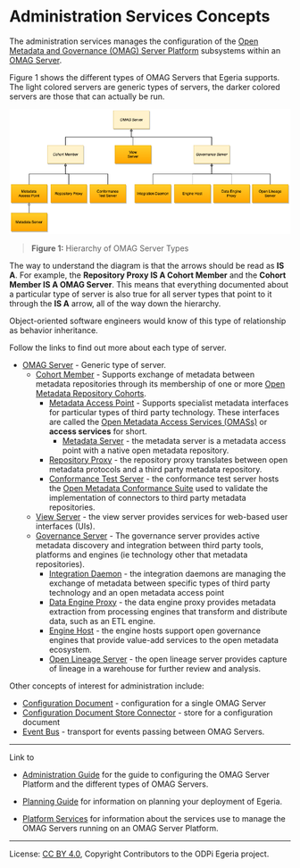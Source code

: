 <!-- SPDX-License-Identifier: CC-BY-4.0 -->
<!-- Copyright Contributors to the ODPi Egeria project. -->

# Administration Services Concepts

The administration services manages the configuration of the
[Open Metadata and Governance (OMAG) Server Platform](omag-server-platform.md)
subsystems within an [OMAG Server](omag-server.md).

Figure 1 shows the different types of OMAG Servers that Egeria supports.  The light colored servers are generic types
of servers, the darker colored servers are those that can actually be run.

![Figure 1](types-of-omag-servers.png#pagewidth)
> **Figure 1:** Hierarchy of OMAG Server Types

The way to understand the diagram is that the arrows should be read as **IS A**.  For example,
the **Repository Proxy IS A Cohort Member** and the **Cohort Member IS A OMAG Server**.
This means that everything documented about a particular type of server is also true for
all server types that point to it through the **IS A** arrow, all of the way down the hierarchy.

Object-oriented software engineers would know of this type of relationship as behavior inheritance.

Follow the links to find out more about each type of server.

* [OMAG Server](omag-server.md) - Generic type of server.
  * [Cohort Member](cohort-member.md) - Supports exchange of metadata between metadata repositories through its
  membership of one or more [Open Metadata Repository Cohorts](../../../repository-services/docs/open-metadata-repository-cohort.md).
    * [Metadata Access Point](metadata-access-point.md) - Supports specialist metadata interfaces for particular types of third party technology.
    These interfaces are called the [Open Metadata Access Services (OMASs)](../../../access-services) or **access services** for short.
       * [Metadata Server](metadata-access-point.md) - the metadata server is a metadata access point with a native open metadata repository.
    * [Repository Proxy](repository-proxy.md) - the repository proxy translates between open metadata protocols and
    a third party metadata repository.
    * [Conformance Test Server](conformance-test-server.png) - the conformance test server hosts the
    [Open Metadata Conformance Suite](../../../../open-metadata-conformance-suite) used to validate the
    implementation of connectors to third party metadata repositories.
  * [View Server](view-server.md) - the view server provides services for web-based user interfaces (UIs).
  * [Governance Server](governance-server-types.md) - The governance server provides active metadata discovery and
  integration between third party tools, platforms and engines (ie technology other that metadata repositories).
    * [Integration Daemon](integration-daemon.md) - the integration daemons are managing the exchange of metadata
    between specific types of third party technology and an open metadata access point
    * [Data Engine Proxy](data-engine-proxy.md) - the data engine proxy provides metadata extraction from processing
    engines that transform and distribute data, such as an ETL engine.
    * [Engine Host](engine-host.md) - the engine hosts support open governance engines that provide value-add services
    to the open metadata ecosystem.
    * [Open Lineage Server](open-lineage-server.md) - the open lineage server provides capture of lineage
    in a warehouse for further review and analysis.

Other concepts of interest for administration include:

* [Configuration Document](configuration-document.md) - configuration for a single OMAG Server
* [Configuration Document Store Connector](configuration-document-store-connector.md) - store for a configuration document
* [Event Bus](event-bus.md) - transport for events passing between OMAG Servers.

----
Link to
* [Administration Guide](../user) for the guide to configuring the OMAG Server Platform and
the different types of OMAG Servers.

* [Planning Guide](../../../../open-metadata-publication/website/planning-guide) for information
on planning your deployment of Egeria.

* [Platform Services](../../../platform-services) for information about the services use to manage
the OMAG Servers running on an OMAG Server Platform.

----
License: [CC BY 4.0](https://creativecommons.org/licenses/by/4.0/),
Copyright Contributors to the ODPi Egeria project.